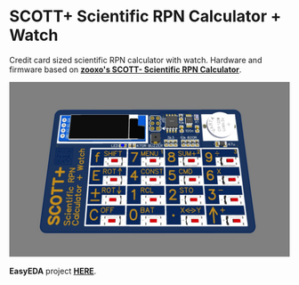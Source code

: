 # SCOTT+ Scientific RPN Calculator + Watch

Credit card sized scientific RPN calculator with watch. Hardware and firmware based on **[zooxo's SCOTT- Scientific RPN Calculator](https://github.com/zooxo/scott)**.

![Photo](/hardware/Photo_Top_Side.jpg)

**EasyEDA** project **[HERE](https://easyeda.com/yevgeniy.olexandrenko/scott-calculator)**.
